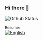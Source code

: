 ### Hi there 👋

<!--
**Roberto-Paulo/Roberto-Paulo** is a ✨ _special_ ✨ repository because its `README.md` (this file) appears on your GitHub profile.

Here are some ideas to get you started:

- 🔭 I’m currently working on ...
- 🌱 I’m currently learning ...
- 👯 I’m looking to collaborate on ...
- 🤔 I’m looking for help with ...
- 💬 Ask me about ...
- 📫 How to reach me: ...
- 😄 Pronouns: ...
- ⚡ Fun fact: ...
-->

![Github Status](https://github-readme-stats.vercel.app/api?username=roberto-paulo&show_icons=true)
<p><small>Resume: </small><br />
  <a href="https://github.com/roberto-paulo/roberto-paulo/raw/master/resume.pdf">
    <img
         src="https://img.shields.io/badge/-English-1F6B75.svg?&style=flat-square&logo=DocuSign&logoColor=white"
         alt="English"
    />
  </a>
